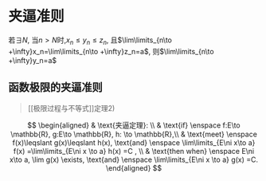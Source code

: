 # 夹逼准则

若$\exists N$,
当$n>N$时,$x_n \leqslant y_n \leqslant z_n$,
且$\lim\limits_{n\to +\infty}x_n=\lim\limits_{n\to +\infty}z_n=a$,
则$\lim\limits_{n\to +\infty}y_n=a$

## 函数极限的夹逼准则

> [[极限过程与不等式]]定理2)

$$
\begin{aligned}
& \text{夹逼定理}: \\
& \text{if} \enspace
f:E\to \mathbb{R},
g:E\to \mathbb{R},
h: \to \mathbb{R},\\ &
\text{meet}
\enspace f(x)\leqslant g(x)\leqslant h(x),
\text{and} \enspace \lim\limits_{E\ni x\to a} f(x) =\lim\limits_{E\ni x \to a} h(x) =C , \\ &
\text{then when} \enspace
E\ni x\to a,
\lim g(x) \exists,
\text{and} \enspace \lim\limits_{E\ni x \to a} g(x) =C.
\end{aligned}
$$
